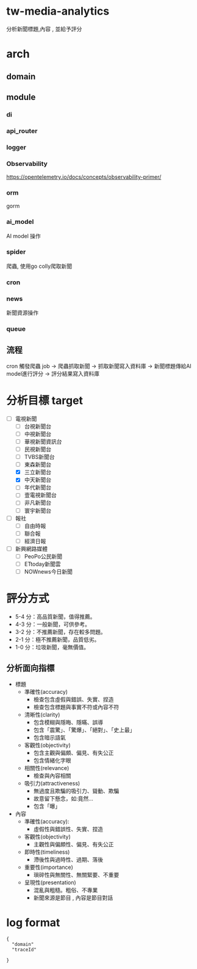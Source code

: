 # tw-media-analytics

分析新聞標題,內容 , 並給予評分

# arch

## domain


## module

### di

### api_router

### logger

### Observability
https://opentelemetry.io/docs/concepts/observability-primer/

### orm
gorm

### ai_model
AI model 操作

### spider
爬蟲, 使用go colly爬取新聞
### cron

### news
新聞資源操作

### queue

## 流程
cron 觸發爬蟲 job -> 爬蟲抓取新聞 -> 抓取新聞寫入資料庫 -> 新聞標題傳給AI model進行評分 -> 評分結果寫入資料庫



# 分析目標 target
- [ ] 電視新聞
  - [ ] 台視新聞台
  - [ ] 中視新聞台
  - [ ] 華視新聞資訊台
  - [ ] 民視新聞台
  - [ ] TVBS新聞台
  - [ ] 東森新聞台
  - [x] 三立新聞台
  - [x] 中天新聞台
  - [ ] 年代新聞台
  - [ ] 壹電視新聞台
  - [ ] 非凡新聞台
  - [ ] 寰宇新聞台
- [ ] 報社
  - [ ] 自由時報
  - [ ] 聯合報
  - [ ] 經濟日報
- [ ] 新興網路媒體
  - [ ] PeoPo公民新聞
  - [ ] ETtoday新聞雲
  - [ ] NOWnews今日新聞

# 評分方式
- 5-4 分：高品質新聞，值得推薦。
- 4-3 分：一般新聞，可供參考。
- 3-2 分：不推薦新聞，存在較多問題。
- 2-1 分：極不推薦新聞，品質低劣。
- 1-0 分：垃圾新聞，毫無價值。

## 分析面向指標
- 標題 
  - 準確性(accuracy)
    - 檢查包含虛假與錯誤、失實、捏造
    - 檢查包含標題與事實不符或內容不符
  - 清晰性(clarity)
    - 包含模糊與隱晦、隱瞞、誤導 
    - 包含「震驚」、「驚爆」、「絕對」、「史上最」
    - 包含暗示語氣
  - 客觀性(objectivity)
    - 包含主觀與偏頗、偏見、有失公正
    - 包含情緒化字眼 
  - 相關性(relevance)
    - 檢查與內容相關
  - 吸引力(attractiveness)
    - 無過度且欺騙的吸引力、聳動、欺騙
    - 故意留下懸念，如:竟然…
    - 包含「曝」
- 內容
  - 準確性(accuracy):
    - 虛假性與錯誤性、失實、捏造 
  - 客觀性(objectivity)
    - 主觀性與偏頗性、偏見、有失公正 
  - 即時性(timeliness)
    - 滯後性與過時性、過期、落後 
  - 重要性(importance)
    - 瑣碎性與無關性、無關緊要、不重要 
  - 呈現性(presentation)
    - 混亂與粗糙。粗俗、不專業
    - 新聞來源是節目 , 內容是節目對話




# log format

```
{
  "domain"
  "traceId"
  
}
```